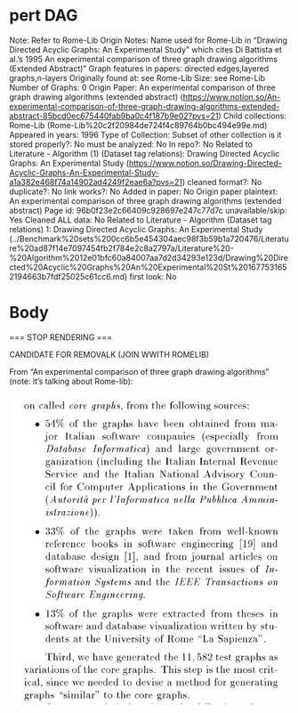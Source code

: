 # pert DAG

Note: Refer to Rome-Lib
Origin Notes: Name used for Rome-Lib in “Drawing Directed Acyclic Graphs: An Experimental Study”  which cites Di Battista et al.’s 1995 An experimental comparison of three graph drawing algorithms (Extended Abstract)”
Graph features in papers: directed edges,layered graphs,n-layers
Originally found at: see Rome-Lib
Size: see Rome-Lib
Number of Graphs: 0
Origin Paper: An experimental comparison of three graph drawing algorithms (extended abstract) (https://www.notion.so/An-experimental-comparison-of-three-graph-drawing-algorithms-extended-abstract-85bcd0ec675440fab9ba0c4f187b9e02?pvs=21)
Child collections: Rome-Lib (Rome-Lib%20c2f20984de724f4c89764b0bc494e99e.md)
Appeared in years: 1996
Type of Collection: Subset of other collection
is it stored properly?: No
must be analyzed: No
In repo?: No
Related to Literature - Algorithm (1) (Dataset tag relations): Drawing Directed Acyclic Graphs: An Experimental Study (https://www.notion.so/Drawing-Directed-Acyclic-Graphs-An-Experimental-Study-a1a382e468f74a14902ad4249f2eae6a?pvs=21)
cleaned format?: No
duplicate?: No
link works?: No
Added in paper: No
Origin paper plaintext: An experimental comparison of three graph drawing algorithms (extended abstract)
Page id: 96b0f23e2c66409c928697e247c77d7c
unavailable/skip: Yes
Cleaned ALL data: No
Related to Literature - Algorithm (Dataset tag relations) 1: Drawing Directed Acyclic Graphs: An Experimental Study (../Benchmark%20sets%200cc6b5e454304aec98f3b59b1a720476/Literature%20ad87f14e7097454fb2f784e2c8a2797a/Literature%20-%20Algorithm%2012e01bfc60a84007aa7d2d34293e123d/Drawing%20Directed%20Acyclic%20Graphs%20An%20Experimental%20St%201677531652194663b7fdf25025c61cc6.md)
first look: No

# Body

=== STOP RENDERING ===

CANDIDATE FOR REMOVALK (JOIN WWITH ROMELIB)

From “An experimental comparison of three graph drawing algorithms” (note: it’s talking about Rome-lib):

![Screen Shot 2023-05-09 at 1.22.31 PM.png](pert%20DAG%2096b0f23e2c66409c928697e247c77d7c/Screen_Shot_2023-05-09_at_1.22.31_PM.png)